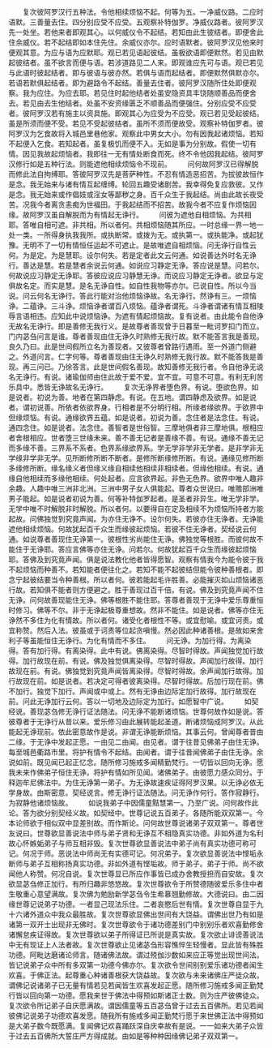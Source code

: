 <!-- { "loadSidebar": true } -->
　　复次彼阿罗汉行五种法。令他相续烦恼不起。何等为五。一净威仪路。二应时语默。三善量去住。四分别应受不应受。五观察补特伽罗。净威仪路者。彼阿罗汉先一处坐。若他来者即观其心。以何威仪令不起结。若知由此生彼结者。即便舍此住余威仪。若不起结即如本住先住。余威仪亦尔。应时语默者。彼阿罗汉见他来时便观其意。为应与语为应默耶。观已若见语起彼结。虽极欲语即便默然。若见由默起彼结者。虽不欲言而便与语。若涉道路见二人来。即观谁应先可与语。观已若见与此语时彼起结者。即与彼语与彼亦然。若俱与语而起结者。即便默然俱默亦尔。若语若默俱起结者。即为避路令不起结。善量去住者。彼阿罗汉随所住处即便观察。我为应住。为应去耶。若见住时起他结者处虽安隐资具丰饶随顺善品而便舍去。若见由去生他结者。处虽不安资缘匮乏不顺善品而便强住。分别应受不应受者。彼阿罗汉若有施主以资具施。即观其心为应受为不应受。观已若见受起彼结。虽是所须而便不受。若见不受起彼结者。虽所不须而便故受。观察补特伽罗者。彼阿罗汉为乞食故将入城邑里巷他家。观察此中男女大小。勿有因我起诸烦恼。若知不起便入乞食。若知起者。虽复极饥而便不入。无如是事为分别故。假使一切有情。因见我故起烦恼者。我即往一无有情处断食而死。终不令他因我起结。彼阿罗汉修行如是五种行法。则能遮他相续烦恼令不现前。
　　问何故阿罗汉已得解脱而修此法自拘缚耶。答彼阿罗汉先是菩萨种性。不忍有情造恶招苦。为拔彼故恒作是念。我无始来与诸有情互起缠缚。轮回五趣受诸剧苦。我幸得免复应救彼。又作是念。我无始来或作倡妓或淫女等鄙秽之身。百千众生于我起结。尚由此故长夜受苦。况我今者离贪恚痴为世福田。于我起结而不招苦。故我今者不应复作烦恼因缘。故阿罗汉虽自解脱而为有情起无诤行。
　　问彼为遮他自相烦恼。为共相耶。答唯自相可遮。非共相。所以者何。共相烦恼随其所应。一时总缘一界一地一处一类。一所得身执我我所。或执断常。或拨为无。或执第一。或执能净。或起犹豫。无明不了一切有情恒任运起不可遮止。是故唯遮自相烦恼。问无诤行自性云何。为是定。为是慧耶。设尔何失。若是定者此文云何通。如说善达外时名无诤行。善达是慧。若是慧者余说云何通。如说应习静定无诤。答应说是慧。问若尔。何故说应习静定无诤耶。答彼应说应习静慧无诤。而说应习静定无诤者。欲显与定俱故名定。而实是慧。是名无诤自性。如自性我物等亦尔。已说自性。所以今当说。问云何名无诤行。答此行能对治他烦恼诤故。名无诤行。然诤有三。一烦恼诤。二蕴诤。三斗诤。烦恼诤者谓百八烦恼。蕴诤者谓死。斗诤者谓诸有情互相陵辱言语相违。应知此中说烦恼诤。为遮有情起烦恼故。复有说者。由此能令自他诤无故名无诤行。即是善修无我行义。是故尊者善现曾于日暮至一毗诃罗扣门而立。门内苾刍问言是谁。尊者善现由住无诤久时熟修无我行故。默不能答言我是善现。良久乃曰。此是世间假所立名为善现者。又彼尊者曾路行遇雨。至一外道门侧避之。外道问言。仁字何等。尊者善现由住无诤久时熟修无我行故。默不能答我是善现。再三问已。乃徐答言。此是世间假名善现。故知善修无我行者。令自他诤无说名无诤行。有说。诸瑜伽师由住此故于爱不爱。宜不宜。可意不可意。有利无利苦乐具中。悉皆无诤故名无诤行。
　　复次无诤界者堕色界。有说。堕欲色界。如是说者。初说为善。地者在第四静虑。有说。在五地。谓四静虑及欲界。如是说者。谓初说善。所依者依欲界身。行相者是不分明行相。所缘者缘欲界。于欲界中但缘烦恼。有说。通缘欲界五蕴。如是说者。初说为善。念住者是法念住。有说。通四念住。如是说者。法念住。善智者是世俗智。三摩地俱者非三摩地俱。根相应者舍根相应。世者堕三世缘未来。善不善无记者是善缘不善。有说。通缘不善无记而多缘不善。三界系不系者。色界系缘欲界系。学无学非学非无学者。是非学非无学缘非学非无学。见所断修所断不断者。是修所断缘修所断。有说。通缘见修所断多缘修所断。缘名缘义者但缘义缘自相续他相续非相续者。但缘他相续。有说。通缘自他相续而多缘他相续。何处起者。应言欲界起。非色无色界。欲界中唯人趣非余趣。人趣中唯三洲非北洲。三洲中男子女人俱能起。尊者众世说曰。唯赡部洲唯男子能起。如是说者初说为善。何等补特伽罗起者。是圣者非异生。唯无学非学。无学中唯不时解脱非时解脱。所以者何。以要得自在定及相续不为烦恼所持者方能起故。问佛独觉到究竟声闻。为亦住无诤不。设尔何失。若彼亦住无诤者。无诤能遮他相续烦恼。何故犹起百千众生而缘彼起烦恼。若彼不住无诤者。契经说云何通。如说尊者善现住无诤第一。彼根性劣尚能住无诤。佛独觉等根胜。而彼何故不能住于无诤耶。答应言佛等亦住无诤。问若尔。何故犹起百千众生而缘彼起烦恼耶。答佛及到究竟声闻。俱是说法教化他者皆得愿智。观察有情我今为能令彼于我不起烦恼而种善不。若知能者便往化之。若知不能不起彼结但能令彼种善根者。即念宁起彼结要当令种善根。所以者何。彼若能起毛许胜善。必能摧灭如山烦恼诸恶行故。若知俱不能者则方便避之。胜于善现过百千倍。有说。佛及到究竟声闻不住无诤。问何故善现能住无诤。佛等根胜不能住耶。答尊者善现于无诤中爱乐尊重恒时修习。佛等不尔。非于无诤起极尊重想故。然非不能住。如是说者。佛等亦住无诤然不多住为化有情故。所以者何。诸受化者根性不等。或宜慰喻。或宜诃责。或宜称赞。然后入法。彼虽或于诃责等位起贪嗔慢。然必因此种诸善根。是故如来舍利子等虽能恒住无诤行。为化有情而不多住。
　　问无诤。为加行得。为离染得。答有加行得。有离染得。此中有说。佛离染得。尽智时得故。声闻独觉加行故得。加行故现在前。有说。佛及独觉俱离染得。尽智时得故。声闻加行故得。加行故现在前。有说。佛独觉到究竟声闻皆离染得。尽智时得故。余声闻加行故得。加行故现在前。如是说者。若决定可得者彼离染得。尽智时得故。后加行现在前。佛不加行。独觉下加行。声闻或中或上。然有无诤由边际定加行故得。加行故现在前。问此无诤加行云何。答以一切地及边际定为加行。如愿智中广说。
　　如契经说。善现苾刍修无诤行证法随法。问无诤不能断诸烦恼。世尊何故作如是说。答彼尊者于无诤行从昔以来。爱乐修习由此展转能起圣道。断诸烦恼成阿罗汉。从此能起无诤现前。依此密意故作是说。非谓无诤能断烦恼。其事云何。曾闻尊者昔由二缘。于无诤中发起正愿。一由见二由闻。由见者。谓于往昔见佛弟子由住无诤。每至城邑衢路市里。将护有情令不起结。由闻者。谓于往昔闻佛弟子由住无诤。余说如前。既见闻已起正忆念。随所修习施戒多闻精勤梵行。一切皆以回向无诤。愿我未来作佛弟子恒住无诤。将护有情如所见闻。诸佛弟子。由彼愿力感众同分。于释迦牟尼佛法中。为住无诤第一弟子。为无诤故速疾证得阿罗汉果。以无诤必依无学身故。由斯密意。契经说言。修无诤行证法随法。问无诤作何行。答作寂静行。为寂静他诸烦恼故。
　　如说我弟子中因儒童黠慧第一。乃至广说。问何故作此论。答为欲分别契经义故。如契经中。世尊记说五百弟子。各随所能双双第一。今本论师欲于相似双中显差别故。而作斯论。问何故世尊说诸弟子双双第一。尊者世友说曰。世尊欲显善说法中师与弟子贤和无诤互不相隐真实功德。非如外道为名利故心怀嫉姤弟子与师互相非毁。复次世尊欲显善说法中弟子尚有真实功德可称可记。何况于师。恶说法中师尚无有实德可记。何况弟子。复次欲显善说法中悭垢永断师与弟子互相称扬真实功德。非如外道有悭垢故。师于弟子。弟子于师。尚不欲闻他人称赞。何况自说。复次世尊显已所应作事皆已成办舍教授担而自安故。复次欲显苾刍修正加行。有所归趣非悠悠故。复次世尊欲令于所赞德随彼爱乐多住中者生敬重心意望满故。复次佛为勉励新学苾刍令生希慕翘勤修故。大德说曰。由二因缘世尊记说弟子功德。一者显己现法乐住。二者哀愍后世有情。复次世尊自显于九十六诸外道众中我众最胜故。复次世尊欲显佛出世间有大饶益。谓佛出世乃有如是诸第一双开士出现非无佛时。复次世尊欲令于诸功德差别门中别别乐者欢喜勤修舍诸懈怠疾证得故。复次世尊欲以弟子所得证已所说是真实故。复次欲止诽谤善说法中无有现证上人法者故。复次世尊欲止见诸苾刍形容憔悴生轻慢者。显此皆有殊胜功德。阿毗达磨诸论师言。随诸佛法故。谓过殑伽沙数如来应正等觉出现世间法。皆记说弟子众中所有多双第一功德今佛亦尔。复次欲令世间别别爱乐诸功德者闻生欢喜。于佛正法。起尊重心种诸善根获大饶益故。复次欲与未来诸佛庄严徒众故。谓佛记说诸弟子已无量有情若见若闻皆生欢喜发起正愿。随所修习施戒多闻正勤梵行皆以回向第一功德。愿我来世于佛法中得预如斯诸正士数。则为庄严彼佛徒众。复次欲令所记弟子自庆愿满故。谓因儒童等五百苾刍曾于过去五百佛所。若见若闻彼佛记说弟子功德欢喜发愿。随我所有施戒多闻正勤梵行愿于来世佛正法中得预如是大弟子数今既愿满。复闻佛记欢喜踊跃深自庆幸故有是说。一一如来大弟子众皆于过去五百佛所大誓庄严方得成就。由如是等种种因缘佛记弟子双双第一。
